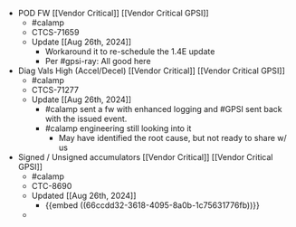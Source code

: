 - POD FW [[Vendor Critical]] [[Vendor Critical GPSI]]
	- #calamp
	- CTCS-71659
	- Update [[Aug 26th, 2024]]
		- Workaround it to re-schedule the 1.4E update
		- Per #gpsi-ray: All good here
- Diag Vals High (Accel/Decel) [[Vendor Critical]] [[Vendor Critical GPSI]]
	- #calamp
	- CTCS-71277
	- Update [[Aug 26th, 2024]]
		- #calamp sent a fw with enhanced logging and #GPSI sent back with the issued event.
		- #calamp engineering still looking into it
			- May have identified the root cause, but not ready to share w/ us
- Signed / Unsigned accumulators [[Vendor Critical]] [[Vendor Critical GPSI]]
	- #calamp
	- CTC-8690
	- Updated [[Aug 26th, 2024]]
		- {{embed ((66ccdd32-3618-4095-8a0b-1c75631776fb))}}
	-